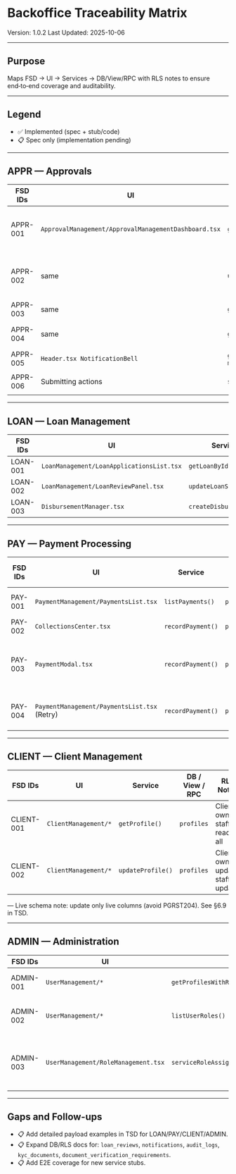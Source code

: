 # Backoffice Traceability Matrix

Version: 1.0.2
Last Updated: 2025-10-06

---

## Purpose

Maps FSD → UI → Services → DB/View/RPC with RLS notes to ensure end‑to‑end coverage and auditability.

---

## Legend

- ✅ Implemented (spec + stub/code)
- 📋 Spec only (implementation pending)

---

## APPR — Approvals

| FSD IDs | UI | Service | DB / View / RPC | RLS Notes | Status |
|---|---|---|---|---|---|
| APPR-001 | `ApprovalManagement/ApprovalManagementDashboard.tsx` | `getAllApprovalRequests()` | `approval_requests_expanded` view, `approval_requests` | Staff read-all; clients read-own (policies §6.1) | ✅ |
| APPR-002 | same | `updateApprovalStatus()` | `approval_requests`, triggers → `approval_workflow_history`, `approval_notifications` | Admin update; history insert via trigger | ✅ |
| APPR-003 | same | `getApprovalStatistics()` | `approval_requests` (aggregation) | Staff only surface | ✅ |
| APPR-004 | same | `getApprovalHistory()` | `approval_workflow_history` | Admin all; user only for own | ✅ |
| APPR-005 | `Header.tsx NotificationBell` | `getApprovalNotifications()`, `markNotificationAsRead()` | `approval_notifications` | `recipient_id = auth.uid()` | ✅ |
| APPR-006 | Submitting actions | `submitApprovalRequest()` | `approval_requests` | Insert with `auth.uid() = user_id` | ✅ |

---

## LOAN — Loan Management

| FSD IDs | UI | Service | DB / View / RPC | RLS Notes | Status |
|---|---|---|---|---|---|
| LOAN-001 | `LoanManagement/LoanApplicationsList.tsx` | `getLoanById()` | `loans` | Clients own; staff read-all (policies) | ✅ |
| LOAN-002 | `LoanManagement/LoanReviewPanel.tsx` | `updateLoanStatus()` | `loans` | Staff update (loan_officer/admin) | ✅ |
| LOAN-003 | `DisbursementManager.tsx` | `createDisbursement()` | `disbursements` + trigger `disbursement_completion_propagate()` | Staff insert/update; clients read-own | ✅ |

---

## PAY — Payment Processing

| FSD IDs | UI | Service | DB / View / RPC | RLS Notes | Status |
|---|---|---|---|---|---|
| PAY-001 | `PaymentManagement/PaymentsList.tsx` | `listPayments()` | `payments` | Client via loan ownership; staff read-all | ✅ |
| PAY-002 | `CollectionsCenter.tsx` | `recordPayment()` | `payments` | Client insert own; staff update statuses | ✅ |
| PAY-003 | `PaymentModal.tsx` | `recordPayment()` | `payments` | Clients insert own; method normalized: bank→bank_transfer, mobile→mobile_money, card→debit_order, agent→cash | ✅ |
| PAY-004 | `PaymentManagement/PaymentsList.tsx` (Retry) | `recordPayment()` | `payments` | Staff-triggered retry; reference_number prefixed with `RETRY-` for audit | ✅ |

---

## CLIENT — Client Management

| FSD IDs | UI | Service | DB / View / RPC | RLS Notes | Status |
|---|---|---|---|---|---|
| CLIENT-001 | `ClientManagement/*` | `getProfile()` | `profiles` | Client own; staff read-all | ✅ |
| CLIENT-002 | `ClientManagement/*` | `updateProfile()` | `profiles` | Client own update; staff update | ✅ |

— Live schema note: update only live columns (avoid PGRST204). See §6.9 in TSD.

---

## ADMIN — Administration

| FSD IDs | UI | Service | DB / View / RPC | RLS Notes | Status |
|---|---|---|---|---|---|
| ADMIN-001 | `UserManagement/*` | `getProfilesWithRoles()` | `get_profiles_with_roles_admin(...)`, `profiles_with_roles` | RPC guarded by role check; INVOKER view | ✅ |
| ADMIN-002 | `UserManagement/*` | `listUserRoles()` | `user_roles` | Authenticated read-all policy to break circular dep | ✅ |
| ADMIN-003 | `UserManagement/RoleManagement.tsx` | `serviceRoleAssignment.assignRoleWithServiceRole()` | Edge Function `admin-assign-role`; RPC fallback `assign_user_role` (SECURITY DEFINER) → `user_roles` | Writes require service role/SECURITY DEFINER; reads per policy | ✅ |

---

## Gaps and Follow-ups

- 📋 Add detailed payload examples in TSD for LOAN/PAY/CLIENT/ADMIN.
- 📋 Expand DB/RLS docs for: `loan_reviews`, `notifications`, `audit_logs`, `kyc_documents`, `document_verification_requirements`.
- 📋 Add E2E coverage for new service stubs.
